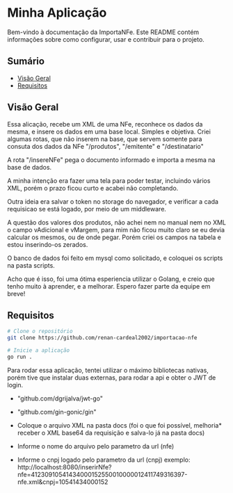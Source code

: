 # Minha Aplicação

Bem-vindo à documentação da ImportaNFe. Este README contém informações sobre como configurar, usar e contribuir para o projeto.

## Sumário

- [Visão Geral](#visão-geral)
- [Requisitos](#requisitos)

## Visão Geral

Essa alicação, recebe um XML de uma NFe, reconhece os dados da mesma, e insere os dados em uma base local. Simples e objetiva. Criei algumas rotas, que não inserem na base, que servem somente para consuta dos dados da NFe "/produtos", "/emitente" e "/destinatario"

A rota "/insereNFe" pega o documento informado e importa a mesma na base de dados.

A minha intenção era fazer uma tela para poder testar, incluindo vários XML, porém o prazo ficou curto e acabei não completando.

Outra ideia era salvar o token no storage do navegador, e verificar a cada requisicao se está logado, por meio de um middleware.

A questão dos valores dos produtos, não achei nem no manual nem no XML o campo vAdicional e vMargem, para mim não ficou muito claro se eu devia calcular os mesmos, ou de onde pegar. Porém criei os campos na tabela e estou inserindo-os zerados.

O banco de dados foi feito em mysql como solicitado, e coloquei os scripts na pasta scripts.

Acho que é isso, foi uma ótima esperiencia utilizar o Golang, e creio que tenho muito à aprender, e a melhorar. Espero fazer parte da equipe em breve!

## Requisitos

```bash
# Clone o repositório
git clone https://github.com/renan-cardeal2002/importacao-nfe

# Inicie a aplicação
go run .
```

Para rodar essa aplicação, tentei utilizar o máximo bibliotecas nativas, porém tive que instalar duas externas, para rodar a api e obter o JWT de login.
- "github.com/dgrijalva/jwt-go"
- "github.com/gin-gonic/gin"

- Coloque o arquivo XML na pasta docs (foi o que foi possível, melhoria* receber o XML base64 da requisição e salva-lo já na pasta docs)
- Informe o nome do arquivo pelo parametro da url (nfe)
- Informe o cnpj logado pelo parametro da url (cnpj)
    exemplo: http://localhost:8080/inserirNfe?nfe=41230910541434000152550010000012411749316397-nfe.xml&cnpj=10541434000152

